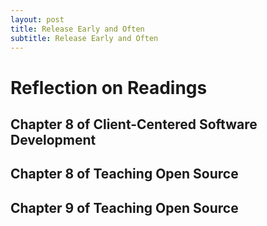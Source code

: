 ```yaml
---
layout: post
title: Release Early and Often
subtitle: Release Early and Often
---
```


# Reflection on Readings 

## Chapter 8 of Client-Centered Software Development

## Chapter 8 of Teaching Open Source

## Chapter 9 of Teaching Open Source
